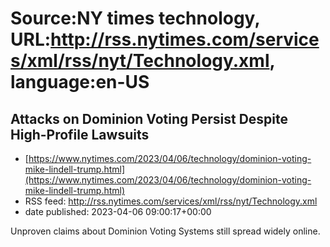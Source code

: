 # Source:NY times technology, URL:http://rss.nytimes.com/services/xml/rss/nyt/Technology.xml, language:en-US

## Attacks on Dominion Voting Persist Despite High-Profile Lawsuits
 - [https://www.nytimes.com/2023/04/06/technology/dominion-voting-mike-lindell-trump.html](https://www.nytimes.com/2023/04/06/technology/dominion-voting-mike-lindell-trump.html)
 - RSS feed: http://rss.nytimes.com/services/xml/rss/nyt/Technology.xml
 - date published: 2023-04-06 09:00:17+00:00

Unproven claims about Dominion Voting Systems still spread widely online.

